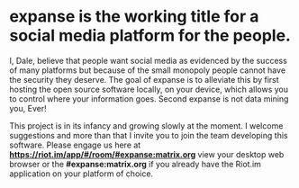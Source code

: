 # expanse is the working title for a social media platform for the people.

I, Dale, believe that people want social media as evidenced by the success of many platforms but because of the small monopoly <Facebook>
people cannot have the security they deserve. The goal of expanse is to alleviate this by first hosting the open source software locally, on your device, which allows you to control where your information goes. Second expanse is not data mining you, Ever!

This project is in its infancy and growing slowly at the moment. I welcome suggestions and more than that I invite you to join the team developing this software. Please engage us here at
<b>https://riot.im/app/#/room/#expanse:matrix.org</b> view your desktop web browser or the <b>#expanse:matrix.org</b> if you already have the Riot.im application on your platform of choice.
